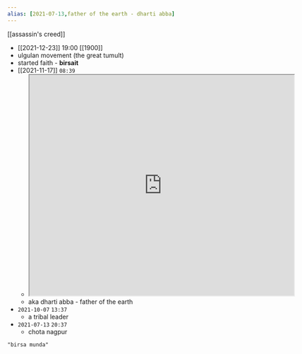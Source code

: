 ```yaml
---
alias: [2021-07-13,father of the earth - dharti abba]
---
```

[[assassin's creed]]

- [[2021-12-23]] 19:00 [[1900]]
- ulgulan movement (the great tumult)
- started faith - **birsait**
- [[2021-11-17]] `08:39`
	- <iframe src="https://www.wikiwand.com/en/Birsa_Munda" width="600" height="500" ></iframe>
	- aka dharti abba - father of the earth
- `2021-10-07` `13:37`
	- a tribal leader
- `2021-07-13` ``20:37``
	- chota nagpur

```query 2021-10-07 13:37
"birsa munda"
```